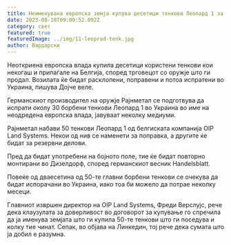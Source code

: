 ```yaml
---
title: Неименувана европска земја купува десетици тенкови Леопард 1 за Украина
date: 2023-08-10T09:00:52.092Z
category: свет
featured: true
featuredImage: ../img/11-leoprad-tenk.jpg
author: Вардарски
---
```

Неоткриена европска влада купила десетици користени тенкови кои некогаш и припаѓале на Белгија, според трговецот со оружје што ги продал. Возилата ќе бидат расклопени, поправени и потоа испратени во Украина, пишува Дојче веле.

Германскиот производител на оружје Рајнметал се подготвува да испрати околу 30 борбени тенкови Леопард 1 во Украина во име на неодредена европска влада, јавуваат неколку медиуми.

Рајнметал набави 50 тенкови Леопард 1 од белгиската компанија OIP Land Systems. Некои од нив се наменети за поправка, а другите ќе бидат за резервни делови.

Пред да бидат употребени на бојното поле, тие ќе бидат повторно монтирани во Дизелдорф, според германскиот весник Handelsblatt.

Повеќе од дваесетина од 50-те главни борбени тенкови се очекува да бидат испорачани во Украина, иако тоа би можело да потрае неколку месеци.

Главниот извршен директор на OIP Land Systems, Фреди Верслујс, рече дека клаузулата за доверливост во договорот за купување го спречила да ја именува земјата што ги купила 50-те тенкови што ги поседува и колку тие чинат. Сепак, во објава на Линкедин, тој рече дека сумата што ја добил е разумна.